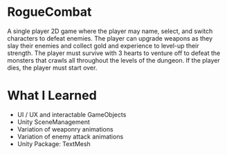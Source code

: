 # RogueCombat
A single player 2D game where the player may name, select, and switch characters to defeat enemies. The player can upgrade weapons as they slay their enemies and collect gold and experience to level-up their strength. The player must survive with 3 hearts to venture off to defeat the monsters that crawls all throughout the levels of the dungeon. If the player dies, the player must start over.

# What I Learned
* UI / UX and interactable GameObjects
* Unity SceneManagement 
* Variation of weaponry animations
* Variation of enemy attack animations
* Unity Package: TextMesh
